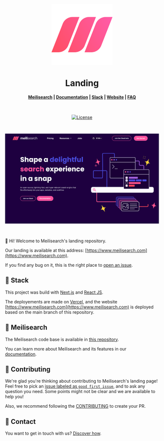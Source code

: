 <p align="center">
  <img src="https://raw.githubusercontent.com/meilisearch/integration-guides/main/assets/logos/logo.svg" alt="Meilisearch logo" width="200" height="200" />
</p>

<h1 align="center">Landing</h1>

<h4 align="center">
  <a href="https://github.com/meilisearch/meilisearch">Meilisearch</a> |
  <a href="https://docs.meilisearch.com">Documentation</a> |
  <a href="https://slack.meilisearch.com">Slack</a> |
  <a href="https://www.meilisearch.com">Website</a> |
  <a href="https://docs.meilisearch.com/faq">FAQ</a>
</h4>
<br/>

<p align="center">
  <a href="https://github.com/meilisearch/landing-v2/blob/main/LICENCE"><img src="https://img.shields.io/badge/license-MIT-informational" alt="License"></a>
</p>
<br/>

<p align="center">
  <img src="assets/landing.png" alt="Meilisearch's landing page" />
</p>

<br/>

👋 Hi! Welcome to Meilisearch's landing repository.

Our landing is available at this address: [https://www.meilisearch.com](https://www.meilisearch.com).

If you find any bug on it, this is the right place to [open an issue](https://github.com/meilisearch/landing/issues/new).

## 🔧 Stack

This project was build with [Next.js](https://nextjs.org/) and [React JS](https://fr.reactjs.org/).

The deployements are made on [Vercel](https://vercel.com/), and the website [https://www.meilisearch.com](https://www.meilisearch.com) is deployed based on the main branch of this repository.

## 🔎 Meilisearch

The Meilisearch code base is available in [this repository](https://github.com/meilisearch/meilisearch).

You can learn more about Meilisearch and its features in our [documentation](https://docs.meilisearch.com).

## 🤝 Contributing

We're glad you're thinking about contributing to Meilisearch's landing page! Feel free to pick an [issue labeled as `good first issue`](https://github.com/meilisearch/landing/issues?q=is%3Aissue+is%3Aopen+label%3A%22good+first+issue%22), and to ask any question you need. Some points might not be clear and we are available to help you!

Also, we recommend following the [CONTRIBUTING](./CONTRIBUTING.md) to create your PR.

## 💌 Contact

You want to get in touch with us? [Discover how](https://docs.meilisearch.com/learn/what_is_meilisearch/contact.html#contact-us).
